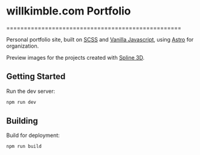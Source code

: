 # willkimble.com Portfolio

==================================================

Personal portfolio site, built on [SCSS] and [Vanilla Javascript], using [Astro] for organization.

Preview images for the projects created with [Spline 3D].

[scss]: https://sass-lang.com/documentation/syntax
[astro]: https://astro.build/
[vanilla javascript]: https://www.javascript.com/
[spline 3d]: https://spline.design/

## Getting Started

Run the dev server:

```bash
npm run dev
```

## Building

Build for deployment:

```bash
npm run build
```
